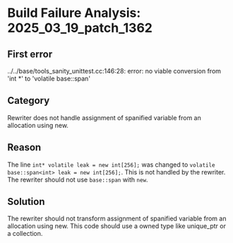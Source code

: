 # Build Failure Analysis: 2025_03_19_patch_1362

## First error

../../base/tools_sanity_unittest.cc:146:28: error: no viable conversion from 'int *' to 'volatile base::span<int>'

## Category
Rewriter does not handle assignment of spanified variable from an allocation using new.

## Reason
The line `int* volatile leak = new int[256];` was changed to `volatile base::span<int> leak = new int[256];`. This is not handled by the rewriter. The rewriter should not use `base::span` with `new`.

## Solution
The rewriter should not transform assignment of spanified variable from an allocation using new. This code should use a owned type like unique_ptr or a collection.